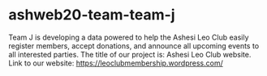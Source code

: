 # ashweb20-team-team-j
Team J is developing a data powered to help the Ashesi Leo Club easily register members, accept donations, and announce all upcoming events to all interested parties.
The title of our project is: Ashesi Leo Club website.
Link to our website: https://leoclubmembership.wordpress.com/

